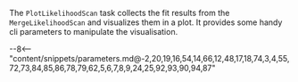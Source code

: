 The `PlotLikelihoodScan` task collects the fit results from the `MergeLikelihoodScan` and visualizes them in a plot.
It provides some handy cli parameters to manipulate the visualisation.

<div class="dhi_parameter_table">

--8<-- "content/snippets/parameters.md@-2,20,19,16,54,14,66,12,48,17,18,74,3,4,55,72,73,84,85,86,78,79,62,5,6,7,8,9,24,25,92,93,90,94,87"

</div>
